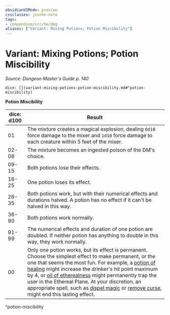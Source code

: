 ```yaml
---
obsidianUIMode: preview
cssclasses: json5e-note
tags:
- compendium/src/5e/dmg
aliases: ["Variant: Mixing Potions; Potion Miscibility"]
---
```

# Variant: Mixing Potions; Potion Miscibility
*Source: Dungeon Master's Guide p. 140* 

`dice: [](variant-mixing-potions-potion-miscibility.md#^potion-miscibility)`

**Potion Miscibility**

| dice: d100 | Result |
|------------|--------|
| 01 | The mixture creates a magical explosion, dealing `6d10` force damage to the mixer and `1d10` force damage to each creature within 5 feet of the mixer. |
| 02-08 | The mixture becomes an ingested poison of the DM's choice. |
| 09-15 | Both potions lose their effects. |
| 16-25 | One potion loses its effect. |
| 26-35 | Both potions work, but with their numerical effects and durations halved. A potion has no effect if it can't be halved in this way. |
| 36-90 | Both potions work normally. |
| 91-99 | The numerical effects and duration of one potion are doubled. If neither potion has anything to double in this way, they work normally. |
| 00 | Only one potion works, but its effect is permanent. Choose the simplest effect to make permanent, or the one that seems the most fun. For example, a [potion of healing](/2-Mechanics/CLI/items/potion-of-healing.md) might increase the drinker's hit point maximum by 4, or [oil of etherealness](/2-Mechanics/CLI/items/oil-of-etherealness.md) might permanently trap the user in the Ethereal Plane. At your discretion, an appropriate spell, such as [dispel magic](/2-Mechanics/CLI/spells/dispel-magic.md) or [remove curse](/2-Mechanics/CLI/spells/remove-curse.md), might end this lasting effect. |
^potion-miscibility
